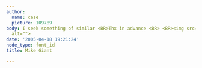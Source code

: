 ```yaml
---
author:
  name: case
  picture: 109789
body: I seek something of similar <BR>Thx in advance <BR> <BR><img src="http://www.typophile.com/forums/messages/83/70037.gif"
  alt="">
date: '2005-04-18 19:21:24'
node_type: font_id
title: Mike Giant

---
```

